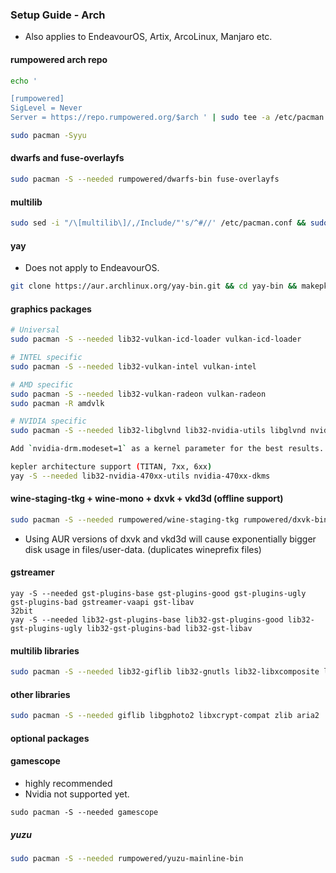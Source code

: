 <h3>Setup Guide - Arch</h3>

- Also applies to EndeavourOS, Artix, ArcoLinux, Manjaro etc.

#### rumpowered arch repo
```sh
echo '

[rumpowered]
SigLevel = Never
Server = https://repo.rumpowered.org/$arch ' | sudo tee -a /etc/pacman.conf

sudo pacman -Syyu
```

#### dwarfs and fuse-overlayfs
```sh
sudo pacman -S --needed rumpowered/dwarfs-bin fuse-overlayfs
```

#### multilib
```sh
sudo sed -i "/\[multilib\]/,/Include/"'s/^#//' /etc/pacman.conf && sudo pacman -Syyu
```

#### yay
- Does not apply to EndeavourOS.
```sh
git clone https://aur.archlinux.org/yay-bin.git && cd yay-bin && makepkg -si
```

#### graphics packages

```sh
# Universal
sudo pacman -S --needed lib32-vulkan-icd-loader vulkan-icd-loader

# INTEL specific
sudo pacman -S --needed lib32-vulkan-intel vulkan-intel

# AMD specific
sudo pacman -S --needed lib32-vulkan-radeon vulkan-radeon
sudo pacman -R amdvlk

# NVIDIA specific
sudo pacman -S --needed lib32-libglvnd lib32-nvidia-utils libglvnd nvidia

Add `nvidia-drm.modeset=1` as a kernel parameter for the best results.

kepler architecture support (TITAN, 7xx, 6xx)
yay -S --needed lib32-nvidia-470xx-utils nvidia-470xx-dkms
```

#### wine-staging-tkg + wine-mono + dxvk + vkd3d (offline support)
```sh
sudo pacman -S --needed rumpowered/wine-staging-tkg rumpowered/dxvk-bin rumpowered/vkd3d-proton-bin rumpowered/windep wine-mono
```
- Using AUR versions of dxvk and vkd3d will cause exponentially bigger disk usage in files/user-data. (duplicates wineprefix files)

#### gstreamer
```
yay -S --needed gst-plugins-base gst-plugins-good gst-plugins-ugly gst-plugins-bad gstreamer-vaapi gst-libav
32bit
yay -S --needed lib32-gst-plugins-base lib32-gst-plugins-good lib32-gst-plugins-ugly lib32-gst-plugins-bad lib32-gst-libav
```

#### multilib libraries
```sh
sudo pacman -S --needed lib32-giflib lib32-gnutls lib32-libxcomposite lib32-libxinerama lib32-libxslt lib32-mpg123 lib32-v4l-utils lib32-alsa-lib lib32-alsa-plugins lib32-libpulse lib32-openal lib32-zlib
```

#### other libraries
```sh
sudo pacman -S --needed giflib libgphoto2 libxcrypt-compat zlib aria2
```

#### optional packages

#### gamescope
- highly recommended
- Nvidia not supported yet.

```
sudo pacman -S --needed gamescope
```

##### yuzu

```sh
sudo pacman -S --needed rumpowered/yuzu-mainline-bin
```
